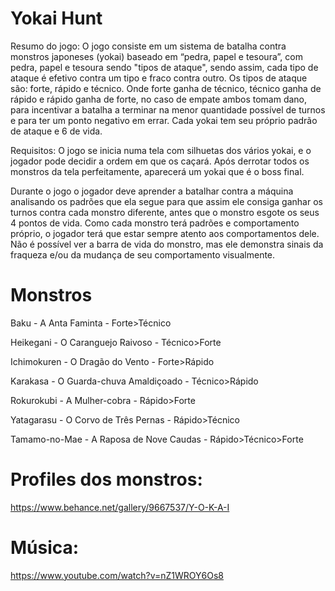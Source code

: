 # Yokai Hunt
Resumo do jogo: O jogo consiste em um sistema de batalha contra monstros japoneses (yokai) baseado em “pedra, papel e tesoura”, com pedra, papel e tesoura sendo "tipos de ataque", sendo assim, cada tipo de ataque é efetivo contra um tipo e fraco contra outro. Os tipos de ataque são: forte, rápido e técnico. Onde forte ganha de técnico, técnico ganha de rápido e rápido ganha de forte, no caso de empate ambos tomam dano, para incentivar a batalha a terminar na menor quantidade possível de turnos e para ter um ponto negativo em errar. Cada yokai tem seu próprio padrão de ataque e 6 de vida.

Requisitos: O jogo se inicia numa tela com silhuetas dos vários yokai, e o jogador pode decidir a ordem em que os caçará. Após derrotar todos os monstros da tela perfeitamente, aparecerá um yokai que é o boss final. 

Durante o jogo o jogador deve aprender a batalhar contra a máquina analisando os padrões que ela segue para que assim ele consiga ganhar os turnos contra cada monstro diferente, antes que o monstro esgote os seus 4 pontos de vida. Como cada monstro terá padrões e comportamento próprio, o jogador terá que estar sempre atento aos comportamentos dele. Não é possível ver a barra de vida do monstro, mas ele demonstra sinais da fraqueza e/ou da mudança de seu comportamento visualmente.

# Monstros
Baku - A Anta Faminta - Forte>Técnico

Heikegani - O Caranguejo Raivoso - Técnico>Forte

Ichimokuren - O Dragão do Vento - Forte>Rápido

Karakasa - O Guarda-chuva Amaldiçoado - Técnico>Rápido

Rokurokubi - A Mulher-cobra - Rápido>Forte

Yatagarasu - O Corvo de Três Pernas - Rápido>Técnico



Tamamo-no-Mae - A Raposa de Nove Caudas - Rápido>Técnico>Forte
		

# Profiles dos monstros:
https://www.behance.net/gallery/9667537/Y-O-K-A-I

# Música:
https://www.youtube.com/watch?v=nZ1WROY6Os8
